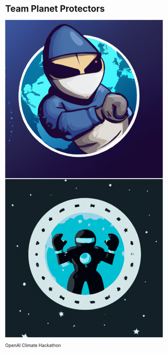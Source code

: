 # **Team Planet Protectors**
<img src="images/planet-protectors.png">
<img src="images/planet-protectors-1.png">

OpenAI Climate Hackathon
